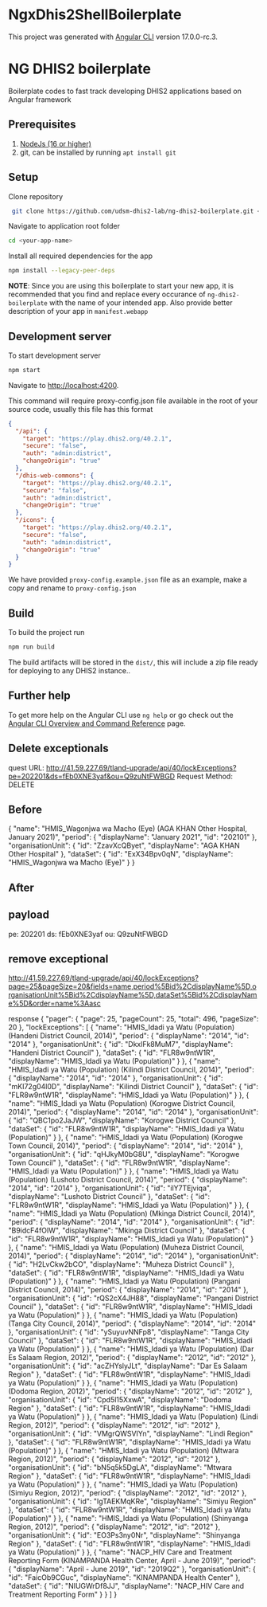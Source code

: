 # NgxDhis2ShellBoilerplate

This project was generated with [Angular CLI](https://github.com/angular/angular-cli) version 17.0.0-rc.3.

# NG DHIS2 boilerplate

Boilerplate codes to fast track developing DHIS2 applications based on Angular framework

## Prerequisites

1. [NodeJs (16 or higher)](https://nodejs.org)
2. git, can be installed by running `apt install git`

## Setup

Clone repository

```bash
 git clone https://github.com/udsm-dhis2-lab/ng-dhis2-boilerplate.git <your-app-name>
```

Navigate to application root folder

```bash
cd <your-app-name>
```

Install all required dependencies for the app

```bash
npm install --legacy-peer-deps
```

**NOTE**: Since you are using this boilerplate to start your new app, it is recommended that you find and replace every occurance of `ng-dhis2-boilerplate` with the name of your intended app. Also provide better description of your app in `manifest.webapp`

## Development server

To start development server

```bash
npm start
```

Navigate to [http://localhost:4200](http://localhost:4200).

This command will require proxy-config.json file available in the root of your source code, usually this file has this format

```json
{
  "/api": {
    "target": "https://play.dhis2.org/40.2.1",
    "secure": "false",
    "auth": "admin:district",
    "changeOrigin": "true"
  },
  "/dhis-web-commons": {
    "target": "https://play.dhis2.org/40.2.1",
    "secure": "false",
    "auth": "admin:district",
    "changeOrigin": "true"
  },
  "/icons": {
    "target": "https://play.dhis2.org/40.2.1",
    "secure": "false",
    "auth": "admin:district",
    "changeOrigin": "true"
  }
}
```

We have provided `proxy-config.example.json` file as an example, make a copy and rename to `proxy-config.json`

## Build

To build the project run

```bash
npm run build
```

The build artifacts will be stored in the `dist/`, this will include a zip file ready for deploying to any DHIS2 instance..

## Further help

To get more help on the Angular CLI use `ng help` or go check out the [Angular CLI Overview and Command Reference](https://angular.io/cli) page.

## Delete exceptionals
quest URL:
http://41.59.227.69/tland-upgrade/api/40/lockExceptions?pe=202201&ds=fEb0XNE3yaf&ou=Q9zuNtFWBGD
Request Method:
DELETE
## Before 
{
            "name": "HMIS_Wagonjwa wa Macho (Eye) (AGA KHAN Other Hospital, January 2021)",
            "period": {
                "displayName": "January 2021",
                "id": "202101"
            },
            "organisationUnit": {
                "id": "ZzavXcQByet",
                "displayName": "AGA KHAN Other Hospital"
            },
            "dataSet": {
                "id": "ExX34Bpv0qN",
                "displayName": "HMIS_Wagonjwa wa Macho (Eye)"
            }
        }

## After


## payload
pe: 202201
ds: fEb0XNE3yaf
ou: Q9zuNtFWBGD

## remove exceptional 
http://41.59.227.69/tland-upgrade/api/40/lockExceptions?page=25&pageSize=20&fields=name,period%5Bid%2CdisplayName%5D,organisationUnit%5Bid%2CdisplayName%5D,dataSet%5Bid%2CdisplayName%5D&order=name%3Aasc

response 
{
    "pager": {
        "page": 25,
        "pageCount": 25,
        "total": 496,
        "pageSize": 20
    },
    "lockExceptions": [
        {
            "name": "HMIS_Idadi ya Watu (Population) (Handeni District Council, 2014)",
            "period": {
                "displayName": "2014",
                "id": "2014"
            },
            "organisationUnit": {
                "id": "DkxlFk8MuM7",
                "displayName": "Handeni District Council"
            },
            "dataSet": {
                "id": "FLR8w9ntW1R",
                "displayName": "HMIS_Idadi ya Watu (Population)"
            }
        },
        {
            "name": "HMIS_Idadi ya Watu (Population) (Kilindi District Council, 2014)",
            "period": {
                "displayName": "2014",
                "id": "2014"
            },
            "organisationUnit": {
                "id": "mKI72g04l0D",
                "displayName": "Kilindi District Council"
            },
            "dataSet": {
                "id": "FLR8w9ntW1R",
                "displayName": "HMIS_Idadi ya Watu (Population)"
            }
        },
        {
            "name": "HMIS_Idadi ya Watu (Population) (Korogwe District Council, 2014)",
            "period": {
                "displayName": "2014",
                "id": "2014"
            },
            "organisationUnit": {
                "id": "QBC1po2JaJW",
                "displayName": "Korogwe District Council"
            },
            "dataSet": {
                "id": "FLR8w9ntW1R",
                "displayName": "HMIS_Idadi ya Watu (Population)"
            }
        },
        {
            "name": "HMIS_Idadi ya Watu (Population) (Korogwe Town Council, 2014)",
            "period": {
                "displayName": "2014",
                "id": "2014"
            },
            "organisationUnit": {
                "id": "qHJkyM0bG8U",
                "displayName": "Korogwe Town Council"
            },
            "dataSet": {
                "id": "FLR8w9ntW1R",
                "displayName": "HMIS_Idadi ya Watu (Population)"
            }
        },
        {
            "name": "HMIS_Idadi ya Watu (Population) (Lushoto District Council, 2014)",
            "period": {
                "displayName": "2014",
                "id": "2014"
            },
            "organisationUnit": {
                "id": "ilY7TEjviqa",
                "displayName": "Lushoto District Council"
            },
            "dataSet": {
                "id": "FLR8w9ntW1R",
                "displayName": "HMIS_Idadi ya Watu (Population)"
            }
        },
        {
            "name": "HMIS_Idadi ya Watu (Population) (Mkinga District Council, 2014)",
            "period": {
                "displayName": "2014",
                "id": "2014"
            },
            "organisationUnit": {
                "id": "B9idcF4fOIW",
                "displayName": "Mkinga District Council"
            },
            "dataSet": {
                "id": "FLR8w9ntW1R",
                "displayName": "HMIS_Idadi ya Watu (Population)"
            }
        },
        {
            "name": "HMIS_Idadi ya Watu (Population) (Muheza District Council, 2014)",
            "period": {
                "displayName": "2014",
                "id": "2014"
            },
            "organisationUnit": {
                "id": "H2LvCkw2bCO",
                "displayName": "Muheza District Council"
            },
            "dataSet": {
                "id": "FLR8w9ntW1R",
                "displayName": "HMIS_Idadi ya Watu (Population)"
            }
        },
        {
            "name": "HMIS_Idadi ya Watu (Population) (Pangani District Council, 2014)",
            "period": {
                "displayName": "2014",
                "id": "2014"
            },
            "organisationUnit": {
                "id": "rQS2cX4JH88",
                "displayName": "Pangani District Council"
            },
            "dataSet": {
                "id": "FLR8w9ntW1R",
                "displayName": "HMIS_Idadi ya Watu (Population)"
            }
        },
        {
            "name": "HMIS_Idadi ya Watu (Population) (Tanga City Council, 2014)",
            "period": {
                "displayName": "2014",
                "id": "2014"
            },
            "organisationUnit": {
                "id": "ySuyuvNNFp8",
                "displayName": "Tanga City Council"
            },
            "dataSet": {
                "id": "FLR8w9ntW1R",
                "displayName": "HMIS_Idadi ya Watu (Population)"
            }
        },
        {
            "name": "HMIS_Idadi ya Watu (Population) (Dar Es Salaam Region, 2012)",
            "period": {
                "displayName": "2012",
                "id": "2012"
            },
            "organisationUnit": {
                "id": "acZHYslyJLt",
                "displayName": "Dar Es Salaam Region"
            },
            "dataSet": {
                "id": "FLR8w9ntW1R",
                "displayName": "HMIS_Idadi ya Watu (Population)"
            }
        },
        {
            "name": "HMIS_Idadi ya Watu (Population) (Dodoma Region, 2012)",
            "period": {
                "displayName": "2012",
                "id": "2012"
            },
            "organisationUnit": {
                "id": "Cpd5l15XxwA",
                "displayName": "Dodoma Region"
            },
            "dataSet": {
                "id": "FLR8w9ntW1R",
                "displayName": "HMIS_Idadi ya Watu (Population)"
            }
        },
        {
            "name": "HMIS_Idadi ya Watu (Population) (Lindi Region, 2012)",
            "period": {
                "displayName": "2012",
                "id": "2012"
            },
            "organisationUnit": {
                "id": "VMgrQWSVIYn",
                "displayName": "Lindi Region"
            },
            "dataSet": {
                "id": "FLR8w9ntW1R",
                "displayName": "HMIS_Idadi ya Watu (Population)"
            }
        },
        {
            "name": "HMIS_Idadi ya Watu (Population) (Mtwara Region, 2012)",
            "period": {
                "displayName": "2012",
                "id": "2012"
            },
            "organisationUnit": {
                "id": "bN5q5k5DgLA",
                "displayName": "Mtwara Region"
            },
            "dataSet": {
                "id": "FLR8w9ntW1R",
                "displayName": "HMIS_Idadi ya Watu (Population)"
            }
        },
        {
            "name": "HMIS_Idadi ya Watu (Population) (Simiyu Region, 2012)",
            "period": {
                "displayName": "2012",
                "id": "2012"
            },
            "organisationUnit": {
                "id": "IgTAEKMqKRe",
                "displayName": "Simiyu Region"
            },
            "dataSet": {
                "id": "FLR8w9ntW1R",
                "displayName": "HMIS_Idadi ya Watu (Population)"
            }
        },
        {
            "name": "HMIS_Idadi ya Watu (Population) (Shinyanga Region, 2012)",
            "period": {
                "displayName": "2012",
                "id": "2012"
            },
            "organisationUnit": {
                "id": "EO3Ps3ny0Nr",
                "displayName": "Shinyanga Region"
            },
            "dataSet": {
                "id": "FLR8w9ntW1R",
                "displayName": "HMIS_Idadi ya Watu (Population)"
            }
        },
        {
            "name": "NACP_HIV Care and Treatment Reporting Form (KINAMPANDA Health Center, April - June 2019)",
            "period": {
                "displayName": "April - June 2019",
                "id": "2019Q2"
            },
            "organisationUnit": {
                "id": "FaicOb9CGuc",
                "displayName": "KINAMPANDA Health Center"
            },
            "dataSet": {
                "id": "NIUGWrDf8JJ",
                "displayName": "NACP_HIV Care and Treatment Reporting Form"
            }
        }
    ]
}
